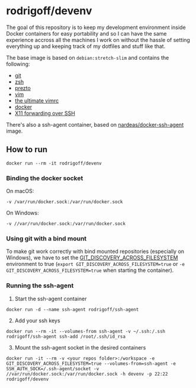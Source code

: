 # rodrigoff/devenv
The goal of this repository is to keep my development environment inside Docker containers for easy portability and so I can have the same experience accross all the machines I work on without the hassle of setting everything up and keeping track of my dotfiles and stuff like that.

The base image is based on `debian:stretch-slim` and contains the following:

- [git](https://git-scm.com/)
- [zsh](http://www.zsh.org/)
- [prezto](https://github.com/sorin-ionescu/prezto)
- [vim](https://www.vim.org/)
- [the ultimate vimrc](https://github.com/amix/vimrc)
- [docker](https://www.docker.com/)
- [X11 forwarding over SSH](https://unix.stackexchange.com/questions/12755/how-to-forward-x-over-ssh-to-run-graphics-applications-remotely)

There's also a ssh-agent container, based on [nardeas/docker-ssh-agent](https://github.com/nardeas/docker-ssh-agent) image.

## How to run

```
docker run --rm -it rodrigoff/devenv
```

### Binding the docker socket

On macOS:
```
-v /var/run/docker.sock:/var/run/docker.sock
```

On Windows:
```
-v //var/run/docker.sock:/var/run/docker.sock
```

### Using git with a bind mount

To make git work correctly with bind mounted repositories (especially on Windows), we have to set the [GIT_DISCOVERY_ACROSS_FILESYSTEM](https://git-scm.com/docs/git/1.7.6#git-emGITDISCOVERYACROSSFILESYSTEMem) environment to true (`export GIT_DISCOVERY_ACROSS_FILESYSTEM=true` or `-e GIT_DISCOVERY_ACROSS_FILESYSTEM=true` when starting the container).

### Running the ssh-agent

1. Start the ssh-agent container

```
docker run -d --name ssh-agent rodrigoff/ssh-agent
```

2. Add your ssh keys

```
docker run --rm -it --volumes-from ssh-agent -v ~/.ssh:/.ssh rodrigoff/ssh-agent ssh-add /root/.ssh/id_rsa
```

3. Mount the ssh-agent socket in the desired containers
```
docker run -it --rm -v <your repos folder>:/workspace -e GIT_DISCOVERY_ACROSS_FILESYSTEM=true --volumes-from=ssh-agent -e SSH_AUTH_SOCK=/.ssh-agent/socket -v //var/run/docker.sock:/var/run/docker.sock -h devenv -p 22:22 rodrigoff/devenv
```
